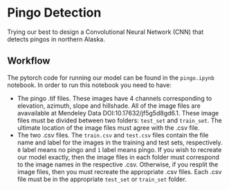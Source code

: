 # Pingo Detection

Trying our best to design a Convolutional Neural Network (CNN) that detects pingos in northern Alaska.

## Workflow

The pytorch code for running our model can be found in the `pingo.ipynb` notebook. In order to run this notebook you need to have:

* The pingo .tif files. These images have 4 channels corresponding to elevation, azimuth, slope and hillshade. All of the image files are avavailable at Mendeley Data DOI:10.17632/jf5g5d8gd6.1. These image files must be divided between two folders: `test_set` and `train_set`. The ultimate location of the image files must agree with the .csv file. 
* The two .csv files. The `train.csv` and `test.csv` files contain the file name and label for the images in the training and test sets, respectively. `0` label means no pingo and `1` label means pingo. If you wish to recreate our model exactly, then the image files in each folder must correspond to the image names in the respective .csv. Otherwise, if you resplit the image files, then you must recreate the appropriate .csv files. Each .csv file must be in the appropriate `test_set` or `train_set` folder.  
